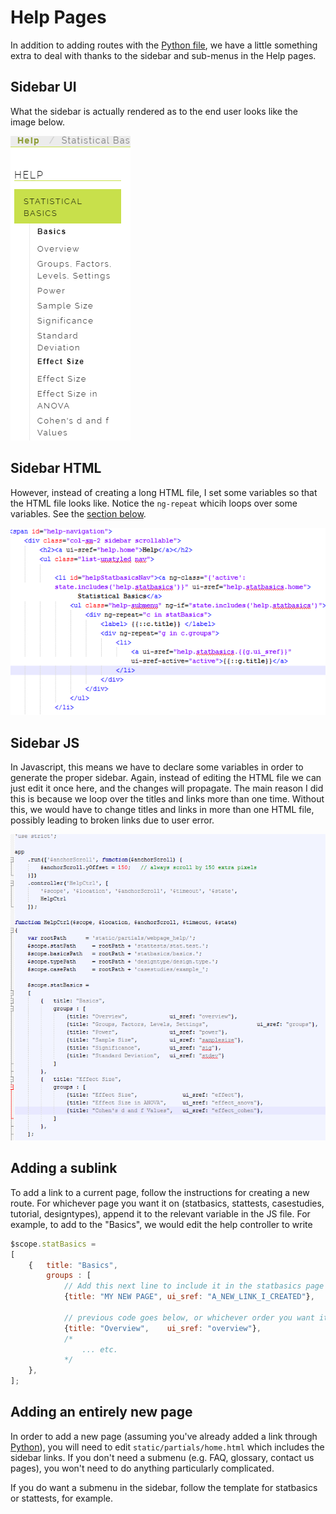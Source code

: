 # Help Pages

In addition to adding routes with the [Python file](routes.js#approutespy), we have a little something extra to deal with thanks to the sidebar and sub-menus in the Help pages. 

## Sidebar UI
What the sidebar is actually rendered as to the end user looks like the image below.

![](img/statbasics_sidebar.PNG)


## Sidebar HTML
However, instead of creating a long HTML file, I set some variables so that the HTML file looks like. Notice the `ng-repeat` whicih loops over some variables. See the [section below](#sidebar-js).

![](img/statbasics_html.PNG)


## Sidebar JS
In Javascript, this means we have to declare some variables in order to generate the proper sidebar. Again, instead of editing the HTML file we can just edit it once here, and the changes will propagate. The main reason I did this is because we loop over the titles and links more than one time. Without this, we would have to change titles and links in more than one HTML file, possibly leading to broken links due to user error. 

![](img/statbasics_js.PNG)

## Adding a sublink

To add a link to a current page, follow the instructions for creating a new route. For whichever page you want it on (statbasics, stattests, casestudies, tutorial, designtypes), append it to the relevant variable in the JS file. For example, to add to the "Basics", we would edit the help controller to write

```javascript
$scope.statBasics = 
[
    {   title: "Basics",
        groups : [
            // Add this next line to include it in the statbasics page
            {title: "MY NEW PAGE", ui_sref: "A_NEW_LINK_I_CREATED"},   
            
            // previous code goes below, or whichever order you want it in
            {title: "Overview",    ui_sref: "overview"},
            /*
                ... etc.
            */
    },
];
```

## Adding an entirely new page

In order to add a new page (assuming you've already added a link through [Python](routes.js#approutespy)), you will need to edit `static/partials/home.html` which includes the sidebar links. If you don't need a submenu (e.g. FAQ, glossary, contact us pages), you won't need to do anything particularly complicated. 

If you do want a submenu in the sidebar, follow the template for statbasics or stattests, for example. 
